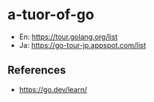 # a-tuor-of-go
- En: https://tour.golang.org/list
- Ja: https://go-tour-jp.appspot.com/list

## References
- https://go.dev/learn/
